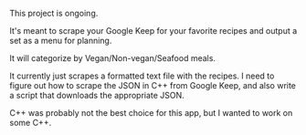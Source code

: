 This project is ongoing.

It's meant to scrape your Google Keep for your favorite recipes and output a set as a menu for planning.

It will categorize by Vegan/Non-vegan/Seafood meals.

It currently just scrapes a formatted text file with the recipes.  I need to figure out how to scrape the JSON in C++ from Google Keep,
and also write a script that downloads the appropriate JSON.

C++ was probably not the best choice for this app, but I wanted to work on some C++.
